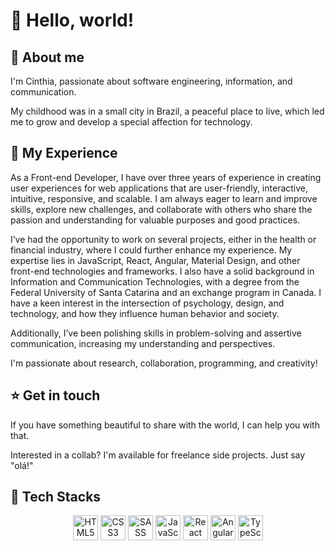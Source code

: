  # :wave: Hello, world!
 
 ## :white_heart:	About me 
<p>I'm Cinthia, passionate about software engineering, information, and communication. </p>
<p>My childhood was in a small city in Brazil, a peaceful place to live, which led me to grow and develop a special affection for technology.</p>

## :rocket:	My Experience 
<p>As a Front-end Developer, I have over three years of experience in creating user experiences for web applications that are user-friendly, interactive, intuitive, responsive, and scalable. I am always eager to learn and improve skills, explore new challenges, and collaborate with others who share the passion and understanding for valuable purposes and good practices.</p>

<p>I’ve had the opportunity to work on several projects, either in the health or financial industry, where I could further enhance my experience. My expertise lies in JavaScript, React, Angular, Material Design, and other front-end technologies and frameworks. I also have a solid background in Information and Communication Technologies, with a degree from the Federal University of Santa Catarina and an exchange program in Canada. I have a keen interest in the intersection of psychology, design, and technology, and how they influence human behavior and society.</p>

<p>Additionally, I’ve been polishing skills in problem-solving and assertive communication, increasing my understanding and perspectives.</p>

<p>I'm passionate about research, collaboration, programming, and creativity!</p>

## :star:	Get in touch 

<p>If you have something beautiful to share with the world, I can help you with that.</p>
<p>Interested in a collab? I'm available for freelance side projects. Just say "olá!" </p>

## :butterfly:	Tech Stacks

<div align="center">
<img height="40rem" src="https://cdn.jsdelivr.net/gh/devicons/devicon/icons/html5/html5-original.svg" alt="HTML5" />
<img height="40rem" src="https://cdn.jsdelivr.net/gh/devicons/devicon/icons/css3/css3-original.svg" alt="CSS3" />
<img height="40rem" src="https://cdn.jsdelivr.net/gh/devicons/devicon/icons/sass/sass-original.svg" alt="SASS" /> 
<img height="40rem" src="https://cdn.jsdelivr.net/gh/devicons/devicon/icons/javascript/javascript-original.svg" alt="JavaScript" />
<img height="40rem" src="https://cdn.jsdelivr.net/gh/devicons/devicon/icons/react/react-original.svg" alt="React" />
<img height="40rem" src="https://cdn.jsdelivr.net/gh/devicons/devicon/icons/angularjs/angularjs-original.svg" alt="Angular"/>
<img height="40rem" src="https://cdn.jsdelivr.net/gh/devicons/devicon/icons/typescript/typescript-original.svg" alt="TypeScript" />
</div>

<!--
**CinPi7/CinPi7** is a ✨ _special_ ✨ repository because its `README.md` (this file) appears on your GitHub profile.

Here are some ideas to get you started:

- 🔭 I’m currently working on ...
- 🌱 I’m currently learning ...
- 👯 I’m looking to collaborate on ...
- 🤔 I’m looking for help with ...
- 💬 Ask me about ...
- 📫 How to reach me: ...
- 😄 Pronouns: ...
- ⚡ Fun fact: ...
-->
